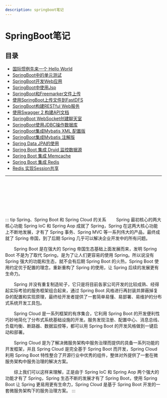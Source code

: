 ```yaml
---
description: springboot笔记
---
```


# SpringBoot笔记
## 目录
  - [国际惯例先来一个 Hello World](01_HelloWorld.md)
  - [SpringBoot中的单元测试](02_Test.md)
  - [SpringBoot开发Web应用](02_Web.md)
  - [SpringBoot中使用Jsp](03_Jsp.md)
  - [SpringBoot和Freemarker文件上传](04_Upload.md)
  - [使用SpringBoot上传文件到FastDFS](05_FastDFS.md)
  - [SpringBoot构建RESTful Web服务](06_RESTful.md)
  - [使用Swagger 2 构建API文档](07_Swagger.md)
  - [SpringBoot WebSocket创建聊天室](08_WebSocket.md)
  - [SpringBoot使用JDBC操作数据库](09_Jdbc.md)
  - [SpringBoot集成Mybatis XML 配置版](10_MybatisXML.md)
  - [SpringBoot集成Mybatis 注解版](11_MybatisAnnotation.md)
  - [Spring Data JPA的使用](12_SpringDataJPA.md)
  - [Spring Boot 集成 Druid 监控数据源](13_Druid.md)
  - [Spring Boot 集成 Memcache](14_Memcache.md)
  - [Spring Boot 集成 Redis](15_Redis.md)
  - [Redis 实现Session共享](16_RedisSession.md)
------
<br/><br/><br/><br/><br/><br/>

::: tip Spring、Spring Boot 和 Spring Cloud 的关系
&emsp;&emsp;Spring 最初核心的两大核心功能 Spring IoC 和 Spring Aop 成就了 Spring，Spring 在这两大核心功能上不断地发展，才有了 Spring 事务、Spring MVC 等一系列伟大的产品，最终成就了 Spring 帝国，到了后期 Spring 几乎可以解决企业开发中的所有问题。

&emsp;&emsp;Spring Boot 是在强大的 Spring 帝国生态基础上面发展而来，发明 Spring Boot 不是为了取代 Spring，是为了让人们更容易的使用 Spring。所以说没有 Spring 强大的功能和生态，就不会有后期 Spring Boot 的火热，Spring Boot 使用约定优于配置的理念，重新重构了 Spring 的使用，让 Spring 后续的发展更有生命力。

&emsp;&emsp;Spring 并没有重复制造轮子，它只是将目前各家公司开发的比较成熟、经得起实际考验的服务框架组合起来，通过 Spring Boot 风格进行再封装并屏蔽掉复杂的配置和实现原理，最终给开发者提供了一套简单易懂、易部署、易维护的分布式系统开发工具包。

&emsp;&emsp;Spring Cloud 是一系列框架的有序集合，它利用 Spring Boot 的开发便利性巧妙地简化了分布式系统基础设施的开发。服务发现注册、配置中心、消息总线、负载均衡、断路器、数据监控等，都可以用 Spring Boot 的开发风格做到一键启动和部署。

&emsp;&emsp;Spring Cloud 是为了解决微服务架构中服务治理而提供的具备一系列功能的开发框架，并且 Spring Cloud 是完全基于 Spring Boot 而开发，Spring Cloud 利用 Spring Boot 特性整合了开源行业中优秀的组件，整体对外提供了一套在微服务架构中服务治理的解决方案。

&emsp;&emsp;综上我们可以这样来理解，正是由于 Spring IoC 和 Spring Aop 两个强大的功能才有了 Spring，Spring 生态不断的发展才有了 Spring Boot，使用 Spring Boot 让 Spring 更易用更有生命力，Spring Cloud 是基于 Spring Boot 开发的一套微服务架构下的服务治理方案。
:::
